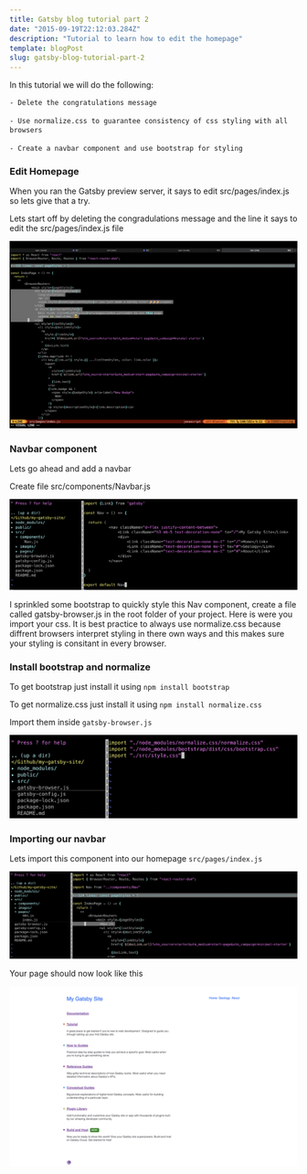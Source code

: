 ```yaml
---
title: Gatsby blog tutorial part 2 
date: "2015-09-19T22:12:03.284Z"
description: "Tutorial to learn how to edit the homepage"
template: blogPost
slug: gatsby-blog-tutorial-part-2
---
```

In this tutorial we will do the following:

    - Delete the congratulations message

    - Use normalize.css to guarantee consistency of css styling with all browsers

    - Create a navbar component and use bootstrap for styling

### Edit Homepage

When you ran the Gatsby preview server, it says to edit src/pages/index.js so lets give that a try.

Lets start off by deleting the congradulations message and the line it says to edit the src/pages/index.js file

![Editing src/pages/index.js](./images/editingIndex.png)

### Navbar component

Lets go ahead and add a navbar

Create file src/components/Navbar.js

![Nav Component Arrow Function](./images/navComponentArrowFunction.png)

I sprinkled some bootstrap to quickly style this Nav component, create a file called gatsby-browser.js in the root folder of your project. Here is were you import your css. It is best practice to always use normalize.css because diffrent browsers interpret styling in there own ways and this makes sure your styling is consitant in every browser. 

### Install bootstrap and normalize

To get bootstrap just install it using ```npm install bootstrap```

To get normalize.css just install it using ```npm install normalize.css```

Import them inside ```gatsby-browser.js```

![Gatsby Browser Page](./images/gatsby-browser.png)

### Importing our navbar

Lets import this component into our homepage ```src/pages/index.js```

![Importing Nav](./images/importingNav.png)

Your page should now look like this

![Preview Nav](./images/previewNav.png)


